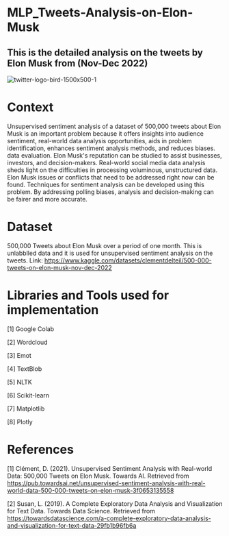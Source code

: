 # MLP_Tweets-Analysis-on-Elon-Musk
<h2> This is the detailed analysis on the tweets by Elon Musk from (Nov-Dec 2022)</h2>


![twitter-logo-bird-1500x500-1](https://user-images.githubusercontent.com/71210778/233889165-fb0fc1fe-1235-4b09-842d-9ce756105d36.jpg)

# Context 

Unsupervised sentiment analysis of a dataset of 500,000 tweets about Elon Musk is an important problem because it offers insights into audience sentiment, real-world data analysis opportunities, aids in problem identification, enhances sentiment analysis methods, and reduces biases. data evaluation. Elon Musk's reputation can be studied to assist businesses, investors, and decision-makers. Real-world social media data analysis sheds light on the difficulties in processing voluminous, unstructured data. Elon Musk issues or conflicts that need to be addressed right now can be found. Techniques for sentiment analysis can be developed using this problem. By addressing polling biases, analysis and decision-making can be fairer and more accurate.

# Dataset

500,000 Tweets about Elon Musk over a period of one month. This is unlabblled data and it is used for unsupervised sentiment analysis on the tweets. 
Link: https://www.kaggle.com/datasets/clementdelteil/500-000-tweets-on-elon-musk-nov-dec-2022

# Libraries and Tools used for implementation

  [1] Google Colab

  [2] Wordcloud

  [3] Emot

  [4] TextBlob

  [5] NLTK

  [6] Scikit-learn
  
  [7] Matplotlib
  
  [8] Plotly
  
  # References
  
  [1] Clément, D. (2021). Unsupervised Sentiment Analysis with Real-world Data: 500,000 Tweets on Elon Musk. Towards AI. Retrieved from https://pub.towardsai.net/unsupervised-sentiment-analysis-with-real-world-data-500-000-tweets-on-elon-musk-3f0653135558
  
  [2] Susan, L. (2019). A Complete Exploratory Data Analysis and Visualization for Text Data. Towards Data Science. Retrieved from https://towardsdatascience.com/a-complete-exploratory-data-analysis-and-visualization-for-text-data-29fb1b96fb6a
  

